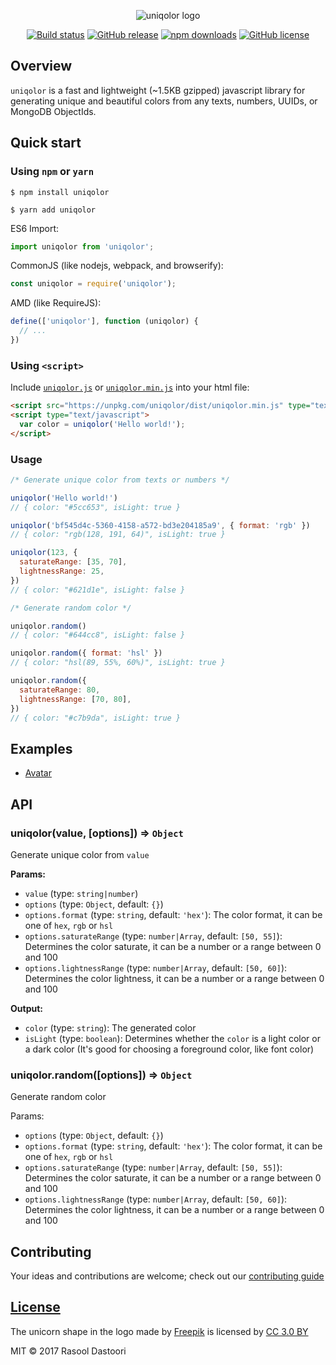 <p align="center">
  <img src="https://user-images.githubusercontent.com/2003143/29374843-1fa78a3e-82c8-11e7-80a3-0786f899749d.png" alt="uniqolor logo" />
</p>

<p align="center">
  <a href="https://travis-ci.org/dastoori/uniqolor"><img src="https://api.travis-ci.org/dastoori/uniqolor.svg?branch=master" alt="Build status" /></a>
  <a href="https://github.com/dastoori/uniqolor/releases"><img src="https://img.shields.io/github/release/dastoori/uniqolor.svg" alt="GitHub release" /></a>
  <a href="https://www.npmjs.com/package/uniqolor"><img src="https://img.shields.io/npm/dm/uniqolor.svg" alt="npm downloads" /></a>
  <a href="https://raw.githubusercontent.com/dastoori/uniqolor/master/LICENSE.md"><img src="https://img.shields.io/badge/license-MIT-blue.svg" alt="GitHub license" /></a></p>
</p>

## Overview

`uniqolor` is a fast and lightweight (~1.5KB gzipped) javascript library for generating unique and beautiful colors from any texts, numbers, UUIDs, or MongoDB ObjectIds.

## Quick start

### Using `npm` or `yarn`

```shell
$ npm install uniqolor

$ yarn add uniqolor
```

ES6 Import:

```javascript
import uniqolor from 'uniqolor';
```

CommonJS (like nodejs, webpack, and browserify):

```javascript
const uniqolor = require('uniqolor');
```

AMD (like RequireJS):

```javascript
define(['uniqolor'], function (uniqolor) {
  // ...
})
```

### Using `<script>`

Include [`uniqolor.js`](https://unpkg.com/uniqolor/dist/uniqolor.js) or [`uniqolor.min.js`](https://unpkg.com/uniqolor/dist/uniqolor.min.js) into your html file:

```html
<script src="https://unpkg.com/uniqolor/dist/uniqolor.min.js" type="text/javascript"></script>
<script type="text/javascript">
  var color = uniqolor('Hello world!');
</script>
```

### Usage

```javascript
/* Generate unique color from texts or numbers */

uniqolor('Hello world!')
// { color: "#5cc653", isLight: true }

uniqolor('bf545d4c-5360-4158-a572-bd3e204185a9', { format: 'rgb' })
// { color: "rgb(128, 191, 64)", isLight: true }

uniqolor(123, {
  saturateRange: [35, 70],
  lightnessRange: 25,
})
// { color: "#621d1e", isLight: false }

/* Generate random color */

uniqolor.random()
// { color: "#644cc8", isLight: false }

uniqolor.random({ format: 'hsl' })
// { color: "hsl(89, 55%, 60%)", isLight: true }

uniqolor.random({
  saturateRange: 80,
  lightnessRange: [70, 80],
})
// { color: "#c7b9da", isLight: true }
```

## Examples

- [Avatar](https://rawgit.com/dastoori/uniqolor/master/examples/avatar/index.html)

## API

### uniqolor(value, [options]) ⇒ `Object`

Generate unique color from `value`

**Params:**

- `value` (type: `string|number`)
- `options` (type: `Object`, default: `{}`)
- `options.format` (type: `string`, default: `'hex'`): The color format, it can be one of `hex`, `rgb` or `hsl`
- `options.saturateRange` (type: `number|Array`, default: `[50, 55]`): Determines the color saturate, it can be a number or a range between 0 and 100
- `options.lightnessRange` (type: `number|Array`, default: `[50, 60]`): Determines the color lightness, it can be a number or a range between 0 and 100

**Output:**

- `color` (type: `string`): The generated color
- `isLight` (type: `boolean`): Determines whether the `color` is a light color or a dark color (It's good for choosing a foreground color, like font color)

### uniqolor.random([options]) ⇒ `Object`

Generate random color

Params:

- `options` (type: `Object`, default: `{}`)
- `options.format` (type: `string`, default: `'hex'`): The color format, it can be one of `hex`, `rgb` or `hsl`
- `options.saturateRange` (type: `number|Array`, default: `[50, 55]`): Determines the color saturate, it can be a number or a range between 0 and 100
- `options.lightnessRange` (type: `number|Array`, default: `[50, 60]`): Determines the color lightness, it can be a number or a range between 0 and 100

## Contributing

Your ideas and contributions are welcome; check out our [contributing guide](https://github.com/dastoori/uniqolor/blob/master/CONTRIBUTING.md)

## [License](https://github.com/dastoori/uniqolor/blob/master/LICENSE.md)

The unicorn shape in the logo made by [Freepik](https://www.freepik.com) is licensed by [CC 3.0 BY](http://creativecommons.org/licenses/by/3.0/)

MIT © 2017 Rasool Dastoori
